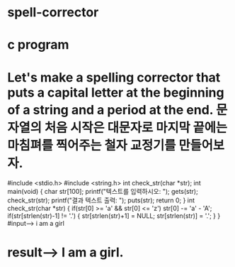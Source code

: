 # spell-corrector
# c program
# Let's make a spelling corrector that puts a capital letter at the beginning of a string and a period at the end. 문자열의 처음 시작은 대문자로 마지막 끝에는 마침펴를 찍어주는 철자 교정기를 만들어보자.
#include <stdio.h>
#include <string.h>
int check_str(char *str);
int main(void) {
    char str[100];
    printf("텍스트를 입력하시오: ");
    gets(str);
    check_str(str);
    printf("결과 텍스트 출력: ");
    puts(str);
    return 0;
} 
int check_str(char *str) {
    if(str[0] >= 'a' && str[0] <= 'z')
        str[0] -= 'a' - 'A';
    if(str[strlen(str)-1] != '.') {
        str[strlen(str)+1] = NULL;
        str[strlen(str)] = '.';
    }
}
#input--> i am a girl
# result--> I am a girl.
